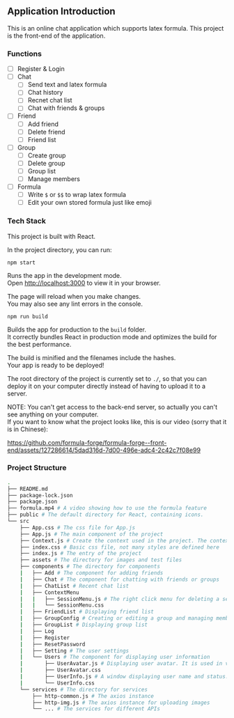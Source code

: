 ## Application Introduction

This is an online chat application which supports latex formula. This project is the
front-end of the application.

### Functions

- [ ] Register & Login
- [ ] Chat
  - [ ] Send text and latex formula
  - [ ] Chat history
  - [ ] Recnet chat list
  - [ ] Chat with friends & groups
- [ ] Friend
  - [ ] Add friend
  - [ ] Delete friend
  - [ ] Friend list
- [ ] Group
  - [ ] Create group
  - [ ] Delete group
  - [ ] Group list
  - [ ] Manage members
- [ ] Formula
  - [ ] Write `$` or `$$` to wrap latex formula
  - [ ] Edit your own stored formula just like emoji

### Tech Stack

This project is built with React.

In the project directory, you can run:

`npm start`

Runs the app in the development mode.\
Open [http://localhost:3000](http://localhost:3000) to view it in your browser.

The page will reload when you make changes.\
You may also see any lint errors in the console.

`npm run build`

Builds the app for production to the `build` folder.\
It correctly bundles React in production mode and optimizes the build for the best performance.

The build is minified and the filenames include the hashes.\
Your app is ready to be deployed!

The root directory of the project is currently set to `./`, so that you can deploy it
on your computer directly instead of having to upload it to a server.

NOTE: You can't get access to the back-end server, so actually you can't see anything
on your computer.\
If you want to know what the project looks like, this is our video (sorry that it is in
Chinese):

https://github.com/formula-forge/formula-forge--front-end/assets/127286614/5dad316d-7d00-496e-adc4-2c42c7f08e99

### Project Structure

```bash
.
├── README.md
├── package-lock.json
├── package.json
├── formula.mp4 # A video showing how to use the formula feature
├── public # The default directory for React, containing icons.
└── src
    ├── App.css # The css file for App.js
    ├── App.js # The main component of the project
    ├── Context.js # Create the context used in the project. The context will provide the current user information for the opened windows. For example, provide the user id for the add friend window.
    ├── index.css # Basic css file, not many styles are defined here
    ├── index.js # The entry of the project
    ├── assets # The directory for images and test files
    ├── components # The directory for components
    |   ├── Add # The component for adding friends
    |   ├── Chat # The component for chatting with friends or groups
    |   ├── ChatList # Recent chat list
    |   ├── ContextMenu
    |   |   ├── SessionMenu.js # The right click menu for deleting a session
    |   |   └── SessionMenu.css
    |   ├── FriendList # Displaying friend list
    |   ├── GroupConfig # Creating or editing a group and managing members
    |   ├── GroupList # Displaying group list
    |   ├── Log
    |   ├── Register
    |   ├── ResetPassword
    |   ├── Setting # The user settings
    |   └── Users # The component for displaying user information
    |       ├── UserAvatar.js # Displaying user avatar. It is used in various places.
    |       ├── UserAvatar.css
    |       ├── UserInfo.js # A window displaying user name and status. You can add friends with the user in this window.
    |       └── UserInfo.css
    └── services # The directory for services
        ├── http-common.js # The axios instance
        ├── http-img.js # The axios instance for uploading images
        └── ... # The services for different APIs
```
